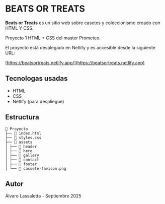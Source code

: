 # BEATS OR TREATS

**Beats or Treats** es un sitio web sobre casetes y coleccionismo creado con HTML Y CSS. 

Proyecto 1 HTML + CSS del master Prometeo. 

El proyecto está desplegado en Netlify y es accesible  desde la siguiente URL: 

[https://beatsortreats.netlify.app/](https://beatsortreats.netlify.app)

## Tecnologas usadas 

- HTML
- CSS
- Netlify (para despliegue)

## Estructura 
```
📁 Proyecto
├── 📄 index.html
├── 📄 styles.css
├── 📁 assets
│ ├── 📁 header
│ ├── 📁 hero
│ ├── 📁 gallery
│ ├── 📁 contact
│ ├── 📁 footer
│ └── 🎨 cassete-favicon.png
```

## Autor

Álvaro Lassaletta - Septiembre 2025